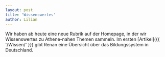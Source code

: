 ```yaml
---
layout: post
title: 'Wissenswertes'
author: Lilian
---
```


Wir haben ab heute eine neue Rubrik auf der Homepage, in der wir Wissenswertes zu Athene-nahen Themen sammeln.
Im ersten [Artikel]({{ '/Wissen/' }}) gibt Renan eine Übersicht über das Bildungssystem in Deutschland.
